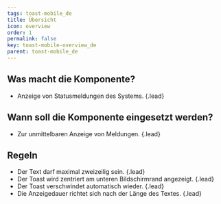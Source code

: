 ```yaml
---
tags: toast-mobile_de
title: Übersicht
icon: overview
order: 1
permalink: false  
key: toast-mobile-overview_de
parent: toast-mobile_de
---
```


## Was macht die Komponente?
* Anzeige von Statusmeldungen des Systems. {.lead}

## Wann soll die Komponente eingesetzt werden?
* Zur unmittelbaren Anzeige von Meldungen. {.lead}

## Regeln
* Der Text darf maximal zweizeilig sein. {.lead}
* Der Toast wird zentriert am unteren Bildschirmrand angezeigt. {.lead}
* Der Toast verschwindet automatisch wieder. {.lead}
* Die Anzeigedauer richtet sich nach der Länge des Textes. {.lead}